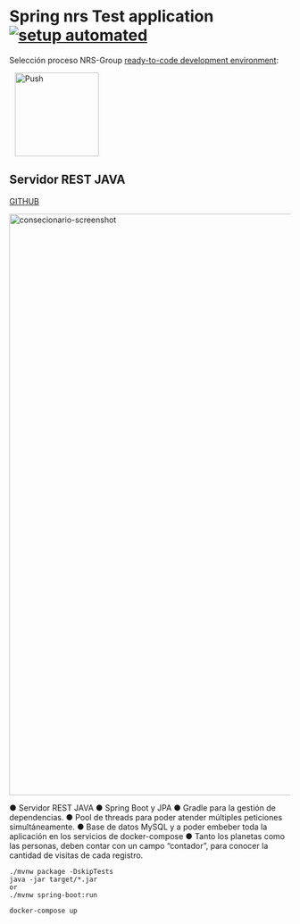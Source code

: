 # Spring nrs Test application [![setup automated](https://img.shields.io/badge/Gitpod-ready_to_code-blue?logo=gitpod)](https://github.com/LUISURBM/)

Selección proceso NRS-Group [ready-to-code development environment](https://www.gitpod.io):

<a href="https://gitpod.io/from-referrer/" style="padding: 10px;">
    <img src="https://nrs.co/cms/wp-content/uploads/2018/05/logo-nrs-bpm-colombia.png" width="150" alt="Push" align="center">
</a>

## Servidor REST JAVA
<a href="https://github.com/LUISURBM/nrs-app">GITHUB</a>

<img width="1042" alt="consecionario-screenshot" src="https://raw.githubusercontent.com/luisurbm/nrs-app/master/ScreenShotV1.png">


● Servidor REST JAVA
● Spring Boot y JPA
● Gradle para la gestión de dependencias.
● Pool de threads para poder atender múltiples peticiones simultáneamente.
● Base de datos MySQL y a poder embeber toda la aplicación en los servicios de docker-compose
● Tanto los planetas como las personas, deben contar con un campo “contador”, para conocer la cantidad de visitas de cada registro.

```
./mvnw package -DskipTests
java -jar target/*.jar
or 
./mvnw spring-boot:run
```

```
docker-compose up
```
